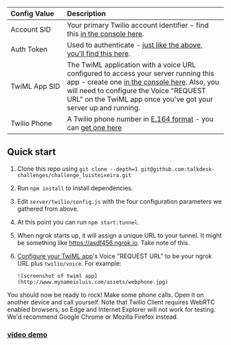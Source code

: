 | Config&nbsp;Value  | Description |
| :-------------  |:------------- |
Account&nbsp;SID | Your primary Twilio account identifier - find this [in the console here](https://www.twilio.com/console).
Auth&nbsp;Token | Used to authenticate - [just like the above, you'll find this here](https://www.twilio.com/console).
TwiML&nbsp;App&nbsp;SID | The TwiML application with a voice URL configured to access your server running this app - create one [in the console here](https://www.twilio.com//console/phone-numbers/dev-tools/twiml-apps). Also, you will need to configure the Voice "REQUEST URL" on the TwiML app once you've got your server up and running.
Twilio&nbsp;Phone&nbsp; | A Twilio phone number in [E.164 format](https://en.wikipedia.org/wiki/E.164) - you can [get one here](https://www.twilio.com/console/phone-numbers/incoming)


## Quick start

1. Clone this repo using `git clone --depth=1 git@github.com:talkdesk-challenges/challenge_luisteixeira.git`
1. Run `npm install` to install dependencies.
1. Edit `server/twilio/config.js` with the four configuration parameters we gathered from above.
1. At this point you can run `npm start:tunnel`.
1. When ngrok starts up, it will assign a unique URL to your tunnel. It might be something like https://asdf456.ngrok.io. Take note of this.
1. [Configure your TwiML app](https://www.twilio.com/console/phone-numbers/dev-tools/twiml-apps)'s
   Voice "REQUEST URL" to be your ngrok URL plus `twilio/voice`. For example:

       ![screenshot of twiml app](http://www.mynameisluis.com/assets/webphone.jpg)


You should now be ready to rock! Make some phone calls. Open it on another device and call yourself. Note that Twilio Client requires WebRTC enabled browsers, so Edge and Internet Explorer will not work for testing. We'd recommend Google Chrome or Mozilla Firefox instead.

### [video demo](http://www.mynameisluis.com/assets/demoHD.mov)

